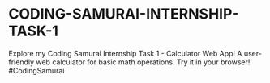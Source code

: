 # CODING-SAMURAI-INTERNSHIP-TASK-1
Explore my Coding Samurai Internship Task 1 - Calculator Web App! A user-friendly web calculator for basic math operations. Try it in your browser! #CodingSamurai

